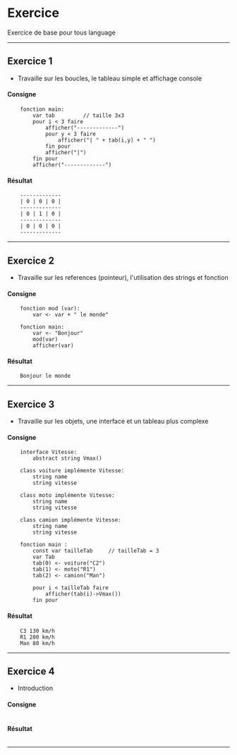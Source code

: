 # Exercice
Exercice de base pour tous language

---

## Exercice 1
- Travaille sur les boucles, le tableau simple et affichage console

#### Consigne

```
    fonction main:
        var tab         // taille 3x3
        pour i < 3 faire
            afficher("-------------")
            pour y < 3 faire
                afficher("| " + tab(i,y) + " ")
            fin pour
            afficher("|")
        fin pour
        afficher("-------------")
```

#### Résultat

```
    -------------
    | 0 | 0 | 0 |
    -------------
    | 0 | 1 | 0 |
    -------------
    | 0 | 0 | 0 |
    -------------
```

---

## Exercice 2

- Travaille sur les references (pointeur), l'utilisation des strings et fonction
    
#### Consigne

```
    fonction mod (var):
        var <- var + " le monde"

    fonction main:
        var <- "Bonjour"
        mod(var)
        afficher(var)
```

#### Résultat

```
    Bonjour le monde
```

---

## Exercice 3

- Travaille sur les objets, une interface et un tableau plus complexe

#### Consigne

```
    interface Vitesse:
        abstract string Vmax()

    class voiture implémente Vitesse:
        string name
        string vitesse
    
    class moto implémente Vitesse:
        string name
        string vitesse
    
    class camion implémente Vitesse:
        string name
        string vitesse
    
    fonction main :
        const var tailleTab     // tailleTab = 3
        var Tab
        tab(0) <- voiture("C2")
        tab(1) <- moto("R1")
        tab(2) <- camion("Man")
        
        pour i < tailleTab faire
            afficher(tab(i)->Vmax())
        fin pour
```

#### Résultat

```
    C3 130 km/h
    R1 200 km/h
    Man 80 km/h
```

---

## Exercice 4
- Introduction

#### Consigne

```
```

#### Résultat

```
```

---
